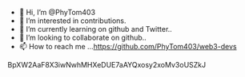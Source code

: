- 👋 Hi, I’m @PhyTom403
- 👀 I’m interested in contributions.
- 🌱 I’m currently learning on github and Twitter..
- 💞️ I’m looking to collaborate on github..
- 📫 How to reach me ...https://github.com/PhyTom403/web3-devs

<!---https://t.co/Ot1MtlegQr
PhyTom403/PhyTom403 is a ✨ special ✨ repository because its `README.md` (this file) appears on your GitHub profile.
You can click the Preview link to take a look at your changes.
--->
BpXW2AaF8X3iwNwhMHXeDUE7aAYQxosy2xoMv3oUSZkJ
